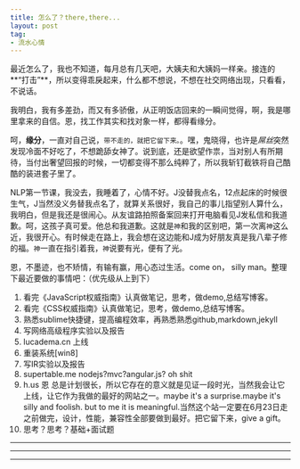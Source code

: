 ```yaml
---
title: 怎么了？there,there...
layout: post
tag:
- 流水心情
---
```


最近怎么了，我也不知道，每月总有几天吧，大姨夫和大姨妈一样亲。接连的**“打击”**，所以变得乖戾起来，什么都不想说，不想在社交网络出现，只看看，不说话。

我明白，我有多差劲，而又有多骄傲，从正明饭店回来的一瞬间觉得，啊，我是哪里拿来的自信。恩，找工作其实和找对象一样，都得看缘分。

呵，**缘分**，一直对自己说，`带不走的，就把它留下来。`。嘿，鬼晓得，也许是*屌丝*突然发现冷面不好吃了，不想跪舔女神了。说到底，还是欲望作祟，当对别人有所期待，当付出奢望回报的时候，一切都变得不那么纯粹了，所以我斩钉截铁将自己酷酷的装进套子里了。

NLP第一节课，我没去，我睡着了，心情不好。J没替我点名，12点起床的时候很生气，J当然没义务替我点名了，就算关系很好，我自己的事儿指望别人算什么，我明白，但是我还是很闹心。从友谊路拍照备案回来打开电脑看见J发私信和我道歉。呵，这孩子真可爱。他总和我道歉。这就是`神`和我的区别吧，第一次离`神`这么近，我很开心。有时候走在路上，我会想在这边能和J成为好朋友真是我八辈子修的福。`神`一直在指引着我，`神`说要有光，便有了光。


恩，不墨迹，也不矫情，有输有赢，用心态过生活。come on， silly man。整理下最近要做的事情吧：（优先级从上到下）

1. 看完《JavaScript权威指南》认真做笔记，思考，做demo,总结写博客。
2. 看完《CSS权威指南》认真做笔记，思考，做demo,总结写博客。
3. 熟悉sublime快捷键，提高编程效率，再熟悉熟悉github,markdown,jekyll
3. 写网络高级程序实验以及报告
4. lucadema.cn 上线
5. 重装系统[win8]
6. 写IR实验以及报告
7. supertable.me nodejs?mvc?angular.js? oh shit
8. h.us 恩 总是计划很长，所以它存在的意义就是见证一段时光，当然我会让它上线，让它作为我做的最好的网站之一。maybe it's a surprise.maybe it's silly and foolish. but to me it is meaningful.当然这个站一定要在6月23日走之前做完，设计，性能，兼容性全部要做到最好。把它留下来，give a gift。
9. 思考？思考？基础+面试题

<hr>
<hr>
<hr>
